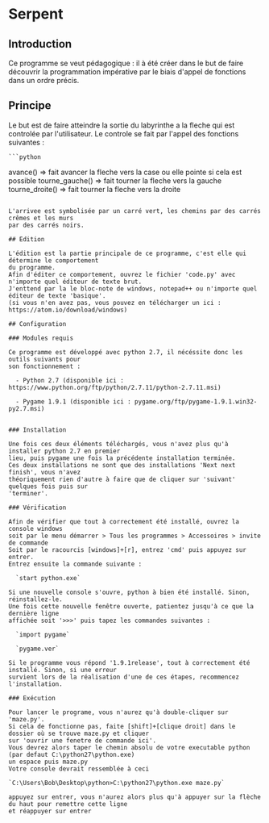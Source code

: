 # Serpent

## Introduction

Ce programme se veut pédagogique : il à été créer dans le but de faire découvrir
la programmation impérative par le biais d'appel de fonctions dans un ordre précis.

## Principe

Le but est de faire atteindre la sortie du labyrinthe a la fleche qui est controlée par
l'utilisateur.
Le controle se fait par l'appel des fonctions suivantes :

	```python
  avance() => fait avancer la fleche vers la case ou elle pointe si cela est possible
	tourne_gauche() => fait tourner la fleche vers la gauche
	tourne_droite() => fait tourner la fleche vers la droite
  ```

L'arrivee est symbolisée par un carré vert, les chemins par des carrés crêmes et les murs
par des carrés noirs.

## Edition

L'édition est la partie principale de ce programme, c'est elle qui détermine le comportement
du programme.
Afin d'éditer ce comportement, ouvrez le fichier 'code.py' avec n'importe quel éditeur de texte brut.
J'enttend par la le bloc-note de windows, notepad++ ou n'importe quel éditeur de texte 'basique'.
(si vous n'en avez pas, vous pouvez en télécharger un ici : https://atom.io/download/windows)

## Configuration

### Modules requis
	
Ce programme est développé avec python 2.7, il nécéssite donc les outils suivants pour
son fonctionnement :

	- Python 2.7 (disponible ici : https://www.python.org/ftp/python/2.7.11/python-2.7.11.msi)
	
	- Pygame 1.9.1 (disponible ici : pygame.org/ftp/pygame-1.9.1.win32-py2.7.msi)

	
### Installation

Une fois ces deux éléments téléchargés, vous n'avez plus qu'à installer python 2.7 en premier
lieu, puis pygame une fois la précédente installation terminée.
Ces deux installations ne sont que des installations 'Next next finish', vous n'avez
théoriquement rien d'autre à faire que de cliquer sur 'suivant' quelques fois puis sur
'terminer'.

### Vérification

Afin de vérifier que tout à correctement été installé, ouvrez la console windows
soit par le menu démarrer > Tous les programmes > Accessoires > invite de commande
Soit par le racourcis [windows]+[r], entrez 'cmd' puis appuyez sur entrer.
Entrez ensuite la commande suivante :
	
	`start python.exe`

Si une nouvelle console s'ouvre, python à bien été installé. Sinon, réinstallez-le.
Une fois cette nouvelle fenêtre ouverte, patientez jusqu'à ce que la dernière ligne
affichée soit '>>>' puis tapez les commandes suivantes :
	
	`import pygame`

	`pygame.ver`

Si le programme vous répond '1.9.1release', tout à correctement été installé. Sinon, si une erreur
survient lors de la réalisation d'une de ces étapes, recommencez l'installation.

### Exécution

Pour lancer le programe, vous n'aurez qu'à double-cliquer sur 'maze.py'.
Si cela de fonctionne pas, faite [shift]+[clique droit] dans le dossier où se trouve maze.py et cliquer
sur 'ouvrir une fenetre de commande ici'.
Vous devrez alors taper le chemin absolu de votre executable python (par defaut C:\python27\python.exe)
un espace puis maze.py 
Votre console devrait ressemblée à ceci 

`C:\Users\Bob\Desktop\python>C:\python27\python.exe maze.py`

appuyez sur entrer, vous n'aurez alors plus qu'à appuyer sur la flèche du haut pour remettre cette ligne
et réappuyer sur entrer

